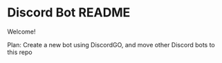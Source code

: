 # Discord Bot README

Welcome!

Plan: Create a new bot using DiscordGO, and move other Discord bots to this repo
